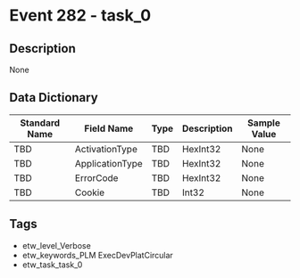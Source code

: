# Event 282 - task_0

## Description
None

## Data Dictionary
|Standard Name|Field Name|Type|Description|Sample Value|
|---|---|---|---|---|
|TBD|ActivationType|TBD|HexInt32|None|None|
|TBD|ApplicationType|TBD|HexInt32|None|None|
|TBD|ErrorCode|TBD|HexInt32|None|None|
|TBD|Cookie|TBD|Int32|None|None|

## Tags
* etw_level_Verbose
* etw_keywords_PLM ExecDevPlatCircular
* etw_task_task_0